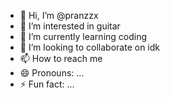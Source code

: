 - 👋 Hi, I’m @pranzzx
- 👀 I’m interested in guitar
- 🌱 I’m currently learning coding
- 💞️ I’m looking to collaborate on idk
- 📫 How to reach me 
- 😄 Pronouns: ...
- ⚡ Fun fact: ...

<!---
pranzzx/pranzzx is a ✨ special ✨ repository because its `README.md` (this file) appears on your GitHub profile.
You can click the Preview link to take a look at your changes.
--->
